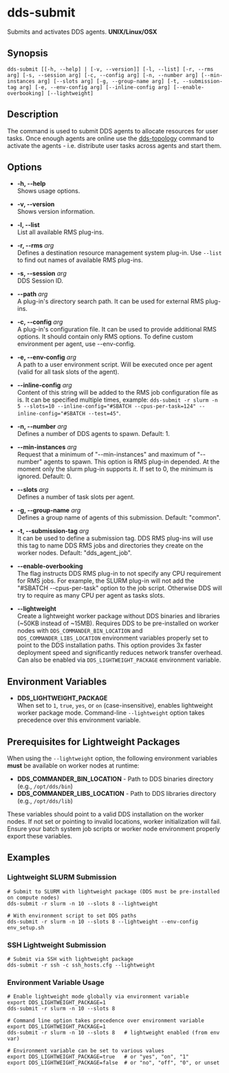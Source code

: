 # dds-submit

Submits and activates DDS agents. **UNIX/Linux/OSX**

## Synopsis

```shell
dds-submit [[-h, --help] | [-v, --version]] [-l, --list] [-r, --rms arg] [-s, --session arg] [-c, --config arg] [-n, --number arg] [--min-instances arg] [--slots arg] [-g, --group-name arg] [-t, --submission-tag arg] [-e, --env-config arg] [--inline-config arg] [--enable-overbooking] [--lightweight]
```

## Description

The command is used to submit DDS agents to allocate resources for user tasks. Once enough agents are online use the [dds-topology](../dds-topology/README.md) command to activate the agents - i.e. distribute user tasks across agents and start them.

## Options

* **-h, --help**  
Shows usage options.  

* **-v, --version**  
Shows version information.

* **-l, --list**  
List all available RMS plug-ins.

* **-r, --rms** *arg*  
Defines a destination resource management system plug-in. Use `--list` to find out names of available RMS plug-ins.

* **-s, --session** *arg*  
DDS Session ID.

* **--path** *arg*  
A plug-in's directory search path. It can be used for external RMS plug-ins.

* **-c, --config** *arg*  
A plug-in's configuration file. It can be used to provide additional RMS options. It should contain only RMS options. To define custom environment per agent, use --env-config.

* **-e, --env-config** *arg*  
A path to a user environment script. Will be executed once per agent (valid for all task slots of the agent).

* **--inline-config** *arg*  
Content of this string will be added to the RMS job configuration file as is. It can be specified multiple times, example: `dds-submit -r slurm -n 5 --slots=10 --inline-config="#SBATCH --cpus-per-task=124" --inline-config="#SBATCH --test=45"`.

* **-n, --number** *arg*  
Defines a number of DDS agents to spawn. Default: 1.

* **--min-instances** *arg*  
Request that a minimum of "--min-instances" and maximum of "--number" agents to spawn. This option is RMS plug-in depended. At the moment only the slurm plug-in supports it. If set to 0, the minimum is ignored. Default: 0.

* **--slots** *arg*  
Defines a number of task slots per agent.

* **-g, --group-name** *arg*  
Defines a group name of agents of this submission. Default: "common".

* **-t, --submission-tag** *arg*  
It can be used to define a submission tag. DDS RMS plug-ins will use this tag to name DDS RMS jobs and directories they create on the worker nodes. Default: "dds_agent_job".

* **--enable-overbooking**  
The flag instructs DDS RMS plug-in to not specify any CPU requirement for RMS jobs. For example, the SLURM plug-in will not add the "#SBATCH --cpus-per-task" option to the job script. Otherwise DDS will try to require as many CPU per agent as tasks slots.

* **--lightweight**  
Create a lightweight worker package without DDS binaries and libraries (~50KB instead of ~15MB). Requires DDS to be pre-installed on worker nodes with `DDS_COMMANDER_BIN_LOCATION` and `DDS_COMMANDER_LIBS_LOCATION` environment variables properly set to point to the DDS installation paths. This option provides 3x faster deployment speed and significantly reduces network transfer overhead. Can also be enabled via `DDS_LIGHTWEIGHT_PACKAGE` environment variable.

## Environment Variables

* **DDS_LIGHTWEIGHT_PACKAGE**  
When set to `1`, `true`, `yes`, or `on` (case-insensitive), enables lightweight worker package mode. Command-line `--lightweight` option takes precedence over this environment variable.

## Prerequisites for Lightweight Packages

When using the `--lightweight` option, the following environment variables **must** be available on worker nodes at runtime:

* **DDS_COMMANDER_BIN_LOCATION** - Path to DDS binaries directory (e.g., `/opt/dds/bin`)
* **DDS_COMMANDER_LIBS_LOCATION** - Path to DDS libraries directory (e.g., `/opt/dds/lib`)

These variables should point to a valid DDS installation on the worker nodes. If not set or pointing to invalid locations, worker initialization will fail. Ensure your batch system job scripts or worker node environment properly export these variables.

## Examples

### Lightweight SLURM Submission

```shell
# Submit to SLURM with lightweight package (DDS must be pre-installed on compute nodes)
dds-submit -r slurm -n 10 --slots 8 --lightweight

# With environment script to set DDS paths
dds-submit -r slurm -n 10 --slots 8 --lightweight --env-config env_setup.sh
```

### SSH Lightweight Submission

```shell
# Submit via SSH with lightweight package
dds-submit -r ssh -c ssh_hosts.cfg --lightweight
```

### Environment Variable Usage

```shell
# Enable lightweight mode globally via environment variable
export DDS_LIGHTWEIGHT_PACKAGE=1
dds-submit -r slurm -n 10 --slots 8

# Command line option takes precedence over environment variable
export DDS_LIGHTWEIGHT_PACKAGE=1
dds-submit -r slurm -n 10 --slots 8   # lightweight enabled (from env var)

# Environment variable can be set to various values
export DDS_LIGHTWEIGHT_PACKAGE=true   # or "yes", "on", "1"
export DDS_LIGHTWEIGHT_PACKAGE=false  # or "no", "off", "0", or unset
```

